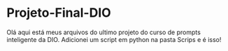 # Projeto-Final-DIO
Olá aqui está meus arquivos do ultimo projeto do curso de prompts inteligente da DIO.
Adicionei um script em python na pasta Scrips e é isso!

